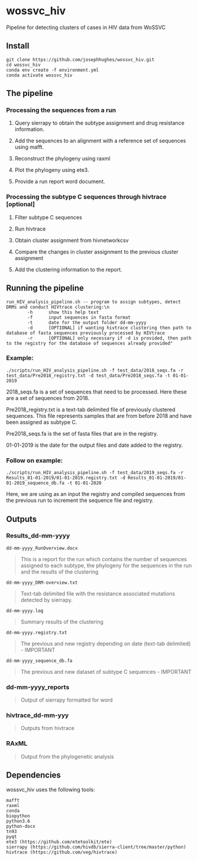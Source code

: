 # wossvc_hiv

Pipeline for detecting clusters of cases in HIV data from WoSSVC

## Install
```
git clone https://github.com/josephhughes/wossvc_hiv.git
cd wossvc_hiv
conda env create -f environment.yml
conda activate wossvc_hiv
```


## The pipeline 

### Processing the sequences from a run

1. Query sierrapy to obtain the subtype assignment and drug resistance information.

2. Add the sequences to an alignment with a reference set of sequences using mafft.

3. Reconstruct the phylogeny using raxml

4. Plot the phylogeny using ete3.

5. Provide a run report word document.

### Processing the subtype C sequences through hivtrace [optional]

1. Filter subtype C sequences

2. Run hivtrace

3. Obtain cluster assignment from hivnetworkcsv

4. Compare the changes in cluster assignment to the previous cluster assignment

5. Add the clustering information to the report.



## Running the pipeline
```
run_HIV_analysis_pipeline.sh -- program to assign subtypes, detect DRMs and conduct HIVtrace clustering:\n
        -h      show this help text
        -f      input sequences in fasta format
        -t      date for the output folder dd-mm-yyyy
        -d      [OPTIONAL] if wanting hivtrace clustering then path to database of fasta sequences previously processed by HIVtrace
        -r      [OPTIONAL] only necessary if -d is provided, then path to the registry for the database of sequences already provided"
```

### Example:

```
./scripts/run_HIV_analysis_pipeline.sh -f test_data/2018_seqs.fa -r test_data/Pre2018_registry.txt -d test_data/Pre2018_seqs.fa -t 01-01-2019
```

2018_seqs.fa is a set of sequences that need to be processed. Here these are a set of sequences from 2018.

Pre2018_registry.txt is a text-tab delimited file of previously clustered sequences. 
This file represents samples that are from before 2018 and have been assigned as subtype C.

Pre2018_seqs.fa is the set of fasta files that are in the registry.

01-01-2019 is the date for the output files and date added to the registry.

### Follow on example:

```
./scripts/run_HIV_analysis_pipeline.sh -f test_data/2019_seqs.fa -r Results_01-01-2019/01-01-2019.registry.txt -d Results_01-01-2019/01-01-2019_sequence_db.fa -t 01-01-2020
```

Here, we are using as an input the registry and compiled sequences from the previous run 
to increment the sequence file and registry.

## Outputs

### Results_dd-mm-yyyy

`dd-mm-yyyy_RunOverview.docx`
> This is a report for the run which contains the number of sequences assigned to each subtype, the phylogeny for the sequences in the run and the results of the clustering

`dd-mm-yyyy_DRM-overview.txt`  
> Text-tab delimited file with the resistance associated mutations detected by sierrapy.

`dd-mm-yyyy.log`
> Summary results of the clustering

`dd-mm-yyyy.registry.txt`
> The previous and new registry depending on date (text-tab delimited) - IMPORTANT

`dd-mm-yyyy_sequence_db.fa`
> The previous and new dataset of subtype C sequences - IMPORTANT

### dd-mm-yyyy_reports

> Output of sierrapy formatted for word

### hivtrace_dd-mm-yyy

> Outputs from hivtrace

### RAxML

> Output from the phylogenetic analysis

## Dependencies

wossvc_hiv uses the following tools:

```
mafft
raxml
conda
biopython
python3.6
python-docx
tn93
pyqt
ete3 (https://github.com/etetoolkit/ete)
sierrapy (https://github.com/hivdb/sierra-client/tree/master/python)
hivtrace (https://github.com/veg/hivtrace)
```